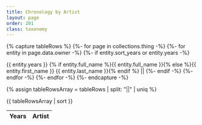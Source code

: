 ```yaml
---
title: Chronology by Artist
layout: page
order: 201
class: taxonomy
---
```


{% capture tableRows %}
{%- for page in collections.thing -%}
{%- for entity in page.data.owner -%}
{%- if entity.sort_years or entity.years -%}
  <tr data-sort-as="{% if entity.sort_years %}{{ entity.sort_years }}{% else %}{{ entity.years }}{% endif %}">
    <td>{{ entity.years }}</td>
    <td>{% if entity.full_name %}{{ entity.full_name }}{% else %}{{ entity.first_name }} {{ entity.last_name }}{% endif %}</td>
  </tr>||
{%- endif -%}
{%- endfor -%}
{%- endfor -%}
{%- endcapture -%}

{% assign tableRowsArray = tableRows | split: "||" | uniq %}

<table class="taxonomy-table" id="artists-chronology">
  <thead class="visually-hidden">
    <tr><th>Years</th><th>Artist</th>
  </thead>
  <tbody>
    {{ tableRowsArray | sort }}
  </tbody>
</table>

